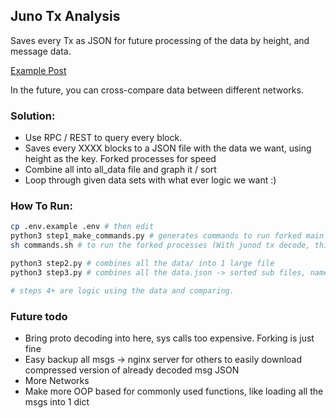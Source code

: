 ## Juno Tx Analysis
Saves every Tx as JSON for future processing of the data by height, and message data.

[Example Post](https://twitter.com/Reecepbcups_/status/1571109060963078145?s=20&t=5fPdMu3FWXoCg_qHOT3pEw)

In the future, you can cross-compare data between different networks.

### Solution:
- Use RPC / REST to query every block.
- Saves every XXXX blocks to a JSON file with the data we want, using height as the key. Forked processes for speed
- Combine all into all_data file and graph it / sort
- Loop through given data sets with what ever logic we want :)


### How To Run:
```bash
cp .env.example .env # then edit
python3 step1_make_commands.py # generates commands to run forked main's for (batching Height groups)
sh commands.sh # to run the forked processes (With junod tx decode, this takes ~4 hours for 500k blocks on a Ryzen 5 3600 Hetzner)

python3 step2.py # combines all the data/ into 1 large file
python3 step3.py # combines all the data.json -> sorted sub files, name = file type

# steps 4+ are logic using the data and comparing.
```


### Future todo
- Bring proto decoding into here, sys calls too expensive. Forking is just fine
- Easy backup all msgs -> nginx server for others to easily download compressed version of already decoded msg JSON
- More Networks
- Make more OOP based for commonly used functions, like loading all the msgs into 1 dict